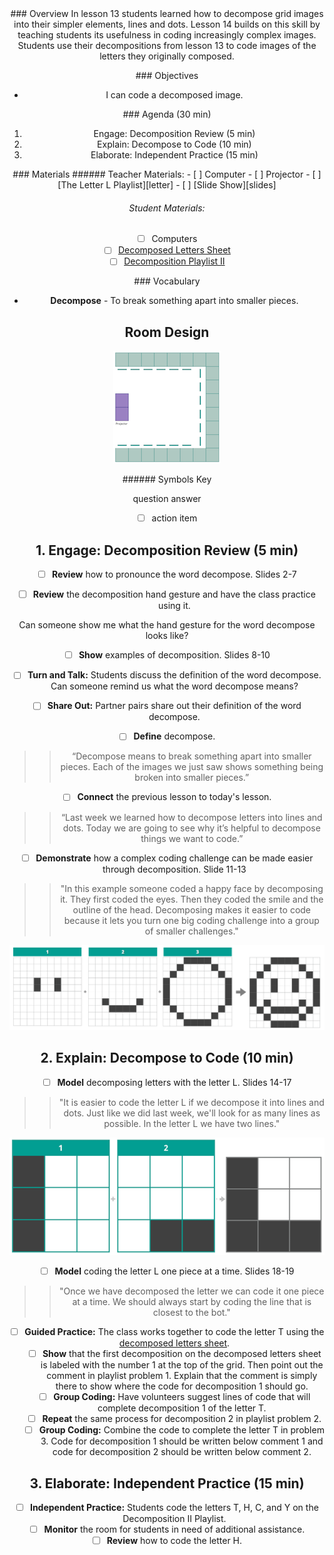 <header class='header' title='Decomposition II' subtitle='Lesson 14'/>

<notable>
<iconp src='/icons/activity.png'>### Overview</iconp>
In lesson 13 students learned how to decompose grid images into their simpler elements, lines and dots. Lesson 14 builds on this skill by teaching students its usefulness in coding increasingly complex images. Students use their decompositions from lesson 13 to code images of the letters they originally composed.

<iconp src='/icons/objectives.png'>### Objectives</iconp>
- I can code a decomposed image.

<iconp src='/icons/agenda.png'>### Agenda (30 min)</iconp>

1. Engage: Decomposition Review (5 min)
1. Explain: Decompose to Code (10 min)
1. Elaborate: Independent Practice (15 min)

<note>
<iconp src='/icons/materials.png'>### Materials</iconp>
###### Teacher Materials:
- [ ] Computer
- [ ] Projector
- [ ] [The Letter L Playlist][letter]
- [ ] [Slide Show][slides]

###### Student Materials:
- [ ] Computers
- [ ] [Decomposed Letters Sheet][sheets]
- [ ] [Decomposition Playlist II][playlist]

<iconp src='/icons/vocab.png'>### Vocabulary</iconp>
- **Decompose** - To break something apart into smaller pieces.

</note>

<pagebreak/>

## Room Design

![room](/images/layout-online.png)

<note borderLeft='2px solid green' mt='2em'>
###### Symbols Key

<iconp ml='1.65em' type='question'>question</iconp>
<iconp ml='1.65em' type='answer'>answer</iconp>
- [ ] action item
</note>

<pagebreak/>

## 1. Engage: Decomposition Review (5 min)
- [ ] **Review** how to pronounce the word decompose. Slides 2-7

- [ ] **Review** the decomposition hand gesture and have the class practice using it.

<iconp type='question'>Can someone show me what the hand gesture for the word decompose looks like?
</iconp>

- [ ] **Show** examples of decomposition. Slides 8-10

- [ ] **Turn and Talk:** Students discuss the definition of the word decompose.
<iconp type='question'>Can someone remind us what the word decompose means?</iconp>

- [ ] **Share Out:** Partner pairs share out their definition of the word decompose.
- [ ] **Define** decompose.
>> “Decompose means to break something apart into smaller pieces. Each of the images we just saw shows something being broken into smaller pieces.”

- [ ] **Connect** the previous lesson to today's lesson.
>> “Last week we learned how to decompose letters into lines and dots. Today we are going to see why it’s helpful to decompose things we want to code.”

- [ ] **Demonstrate** how a complex coding challenge can be made easier through decomposition. Slide 11-13
>> "In this example someone coded a happy face by decomposing it. They first coded the eyes. Then they coded the smile and the outline of the head. Decomposing makes it easier to code because it lets you turn one big coding challenge into a group of smaller challenges."

![smiley](./images/smiley-face.png)

## 2. Explain: Decompose to Code (10 min)
- [ ] **Model** decomposing letters with the letter L. Slides 14-17
>>"It is easier to code the letter L if we decompose it into lines and dots. Just like we did last week, we'll look for as many lines as possible. In the letter L we have two lines."

![letter](./images/letter-l.png)

- [ ] **Model** coding the letter L one piece at a time. Slides 18-19
>> "Once we have decomposed the letter we can code it one piece at a time. We should always start by coding the line that is closest to the bot."

- [ ] **Guided Practice:** The class works together to code the letter T using the [decomposed letters sheet][sheets].
  - [ ] **Show** that the first decomposition on the decomposed letters sheet is labeled with the number 1 at the top of the grid. Then point out the comment in playlist problem 1. Explain that the comment is simply there to show where the code for decomposition 1 should go.
  - [ ] **Group Coding:** Have volunteers suggest lines of code that will complete decomposition 1 of the letter T.
  - [ ] **Repeat** the same process for decomposition 2 in playlist problem 2.
  - [ ] **Group Coding:** Combine the code to complete the letter T in problem 3. Code for decomposition 1 should be written below comment 1 and code for decomposition 2 should be written below comment 2.

## 3. Elaborate: Independent Practice (15 min)
- [ ] **Independent Practice:** Students code the letters T, H, C, and Y on the Decomposition II Playlist.
- [ ] **Monitor** the room for students in need of additional assistance.
- [ ] **Review** how to code the letter H.

</notable>

[slides]: https://docs.google.com/presentation/d/10L6IRJjHOPYSiIRTujcMV1cagxx6txOwYXWI66qK3_4/edit#slide=id.p
[letter]: http://www.pixelbots.io/X2LPG
[sheets]: https://drive.google.com/open?id=0B48_2vIyABioVkxvUm1fb2RVYVU
[playlist]: http://www.pixelbots.io/JD7Y8
